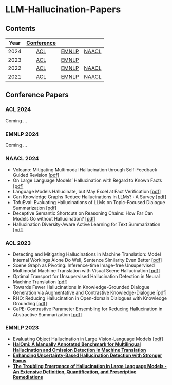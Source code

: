 # LLM-Hallucination-Papers

## Contents

|  Year  | [Conference](#conference-papers) |                      |                      |
| :---:  |    :----:        |        :---:         |        :---:         |
|  2024  | [ACL](#acl-2024) | [EMNLP](#emnlp-2024) | [NAACL](#naacl-2024) |
|  2023  | [ACL](#acl-2023) | [EMNLP](#emnlp-2023) |                      |
|  2022  | [ACL](#acl-2022) | [EMNLP](#emnlp-2022) | [NAACL](#naacl-2022) |
|  2021  | [ACL](#acl-2021) | [EMNLP](#emnlp-2021) | [NAACL](#naacl-2021) |

## Conference Papers

###  ACL 2024
Coming ...
### EMNLP 2024
Coming ...
### NAACL 2024
- Volcano: Mitigating Multimodal Hallucination through Self-Feedback Guided Revision [[pdf]](https://aclanthology.org/2024.naacl-long.23/)
- On Large Language Models’ Hallucination with Regard to Known Facts [[pdf]](https://aclanthology.org/2024.naacl-long.60/)
- Language Models Hallucinate, but May Excel at Fact Verification [[pdf]](https://aclanthology.org/2024.naacl-long.62/)
- Can Knowledge Graphs Reduce Hallucinations in  LLMs? : A Survey [[pdf]](https://aclanthology.org/2024.naacl-long.219/)
- TofuEval: Evaluating Hallucinations of  LLMs on Topic-Focused Dialogue Summarization [[pdf]](https://aclanthology.org/2024.naacl-long.251/)
- Deceptive Semantic Shortcuts on Reasoning Chains: How Far Can Models Go without Hallucination? [[pdf]](https://aclanthology.org/2024.naacl-long.424/)
- Hallucination Diversity-Aware Active Learning for Text Summarization [[pdf]](https://aclanthology.org/2024.naacl-long.479/)

### ACL 2023
- Detecting and Mitigating Hallucinations in Machine Translation: Model Internal Workings Alone Do Well, Sentence Similarity  Even Better [[pdf]](https://aclanthology.org/2023.acl-long.3/)
- Scene Graph as Pivoting: Inference-time Image-free Unsupervised Multimodal Machine Translation with Visual Scene Hallucination [[pdf]](https://aclanthology.org/2023.acl-long.329/)
- Optimal Transport for Unsupervised Hallucination Detection in Neural Machine Translation [[pdf]](https://aclanthology.org/2023.acl-long.770/)
- Towards Fewer Hallucinations in Knowledge-Grounded Dialogue Generation via Augmentative and Contrastive Knowledge-Dialogue [[pdf]](https://aclanthology.org/2023.acl-short.148/)
- RHO: Reducing Hallucination in Open-domain Dialogues with Knowledge Grounding [[pdf]](https://aclanthology.org/2023.findings-acl.275/)
- CaPE: Contrastive Parameter Ensembling for Reducing Hallucination in Abstractive Summarization [[pdf]](https://aclanthology.org/2023.findings-acl.685/)
### EMNLP 2023
- Evaluating Object Hallucination in Large Vision-Language Models [[pdf]](https://aclanthology.org/2023.emnlp-main.20/)
- **[HalOmi: A Manually Annotated Benchmark for Multilingual Hallucination and Omission Detection in Machine Translation](https://aclanthology.org/2023.emnlp-main.42/)**
- **[Enhancing Uncertainty-Based Hallucination Detection with Stronger Focus](https://aclanthology.org/2023.emnlp-main.58/)**
- **[The Troubling Emergence of Hallucination in Large Language Models - An Extensive Definition, Quantification, and Prescriptive Remediations](https://aclanthology.org/2023.emnlp-main.155/)**
<!--stackedit_data:
eyJoaXN0b3J5IjpbMTgxOTI5NDYxMSwtMTQ1NTg3NTQxNSwtOT
g3OTgyNTcxLDEwODk2MTUyNyw2MDg4OTkwMTcsLTQzNTc3MjEx
Nyw1NzEzMDg0OTcsMTg2Njc2MTA5MywtMTQ4Mjk4MzkzMywyOD
UzMjU4MzAsLTg5MzkwOTIxMiwzNDMxODIxMTYsLTEwNDA0NjM3
MDgsLTEwNDA0NjM3MDgsNjUxNDA2NTksMTIwMzczMTEyMiwyMD
M2NDA4MTAsNzI5Njc0ODQwLC04ODcyMTUyNDAsMjA5NDI4NzAx
Nl19
-->